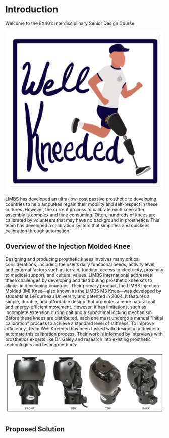 # Introduction

Welcome to the EX401: Interdisciplinary Senior Design Course.

<img src="images/Well-Kneeded.png" alt="Logo" style="" />

LIMBS has developed an ultra-low-cost passive prosthetic to developing countries to help amputees regain their mobility and self-respect in these cultures. However, the current process to calibrate each knee after assembly is complex and time consuming. Often, hundreds of knees are calibrated by volunteers that may have no background in prosthetics. This team has developed a calibration system that simplifies and quickens calibration through automation.
 
 ## Overview of the Injection Molded Knee
 Designing and producing prosthetic knees involves many critical considerations, including the user’s daily functional needs, activity level, and external factors such as terrain, funding, access to electricity, proximity to medical support, and cultural values. LIMBS International addresses these challenges by developing and distributing prosthetic knee kits to clinics in developing countries. Their primary product, the LIMBS Injection Molded (IM) Knee—also known as the LIMBS M3 Knee—was developed by students at LeTourneau University and patented in 2004. It features a simple, durable, and affordable design that promotes a more natural gait and energy-efficient movement. However, it has limitations, such as incomplete extension during gait and a suboptimal locking mechanism. Before these knees are distributed, each one must undergo a manual "initial calibration" process to achieve a standard level of stiffness. To improve efficiency, Team Well Kneeded has been tasked with designing a device to automate this calibration process. Their work is informed by interviews with prosthetics experts like Dr. Galey and research into existing prosthetic technologies and testing methods.

<img src = "images/IM_Knee.png" alt="IM Knee">

## Proposed Solution


